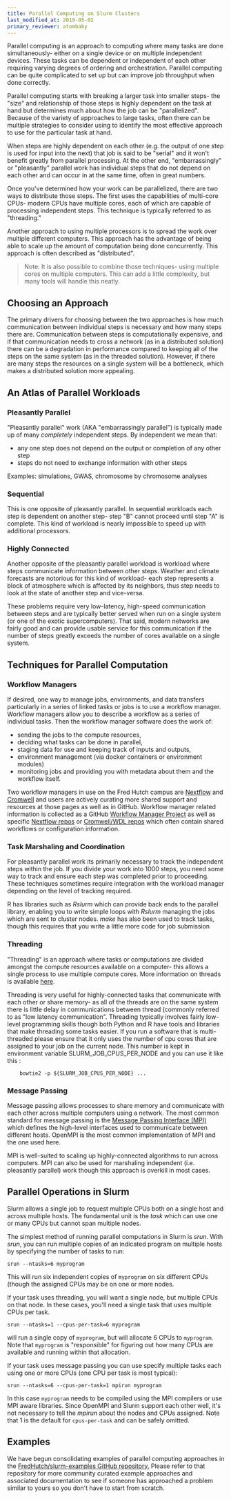 ```yaml
---
title: Parallel Computing on Slurm Clusters
last_modified_at: 2019-05-02
primary_reviewer: atombaby
---
```


Parallel computing is an approach to computing where many tasks are done
simultaneously- either on a single device or on multiple independent devices.
These tasks can be dependent or independent of each other requiring varying
degrees of ordering and orchestration.  Parallel computing can be quite
complicated to set up but can improve job throughput when done correctly.

Parallel computing starts with breaking a larger task into smaller steps- the
"size" and relationship of those steps is highly dependent on the task at hand
but determines much about how the job can be "parallelized". Because of the
variety of approaches to large tasks, often there can be multiple strategies to
consider using to identify the most effective approach to use for the
particular task at hand.

When steps are highly dependent on each other (e.g. the output of one step is
used for input into the next) that job is said to be "serial" and it won't
benefit greatly from parallel processing.  At the other end, "embarrassingly" or
"pleasantly" parallel work has individual steps that do not depend on each
other and can occur in at the same time, often in great numbers.

Once you've determined how your work can be parallelized, there are two ways
to distribute those steps.  The first uses the capabilities of multi-core
CPUs- modern CPUs have multiple cores, each of which are capable of processing
independent steps.  This technique is typically referred to as "threading."

Another approach to using multiple processors is to spread the work over
multiple different computers.  This approach has the advantage of being
able to scale up the amount of computation being done concurrently.  This
approach is often described as "distributed".

> Note: It is also possible to combine those techniques- using multiple cores
> on multiple computers.  This can add a little complexity, but many tools will
> handle this neatly.

## Choosing an Approach

The primary drivers for choosing between the two approaches is how much
communication between individual steps is necessary and how many steps there
are.  Communication between steps is computationally expensive, and if that
communication needs to cross a network (as in a distributed solution) there can
be a degradation in performance compared to keeping all of the steps on the
same system (as in the threaded solution).  However, if there are many steps
the resources on a single system will be a bottleneck, which makes a
distributed solution more appealing.

## An Atlas of Parallel Workloads

### Pleasantly Parallel

"Pleasantly parallel" work (AKA "embarrassingly parallel") is typically made up
of many _completely_ independent steps.  By independent we mean that:

  - any one step does not depend on the output or completion of any other step
  - steps do not need to exchange information with other steps

Examples: simulations, GWAS, chromosome by chromosome analyses

### Sequential

This is one opposite of pleasantly parallel.  In sequential workloads each step
is dependent on another step- step "B" cannot proceed until step "A" is
complete. This kind of workload is nearly impossible to speed up with
additional processors.

### Highly Connected

Another opposite of the pleasantly parallel workload is workload where steps
communicate information between other steps.  Weather and climate forecasts are
notorious for this kind of workload- each step represents a block of atmosphere
which is affected by its neighbors, thus step needs to look at the state of
another step and vice-versa.

These problems require very low-latency, high-speed communication between steps
and are typically better served when run on a single system (or one of the
exotic supercomputers).  That said, modern networks are fairly good and can
provide usable service for this communication if the number of steps greatly
exceeds the number of cores available on a single system.

## Techniques for Parallel Computation

### Workflow Managers
If desired, one way to manage jobs, environments, and data transfers particularly in a series of linked tasks or jobs is to use a workflow manager.  Workflow managers allow you to describe a workflow as a series of individual tasks.  Then the workflow manager software does the work of:
- sending the jobs to the compute resources, 
- deciding what tasks can be done in parallel, 
- staging data for use and keeping track of inputs and outputs,
- environment management (via docker containers or environment modules)
- monitoring jobs and providing you with metadata about them and the workflow itself.   

Two workflow managers in use on the Fred Hutch campus are [Nextflow](/compdemos/nextflow/) and [Cromwell](/compdemos/Cromwell/) and users are actively curating more shared support and resources at those pages as well as in GitHub.  Workflow manager related information is collected as a GitHub [Workflow Manager Project](https://github.com/orgs/FredHutch/projects/8) as well as specific [Nextflow repos](https://github.com/FredHutch?utf8=%E2%9C%93&q=nf+OR+nextflow&type=&language=) or [Cromwell/WDL repos](https://github.com/FredHutch?utf8=%E2%9C%93&q=wdl+OR+cromwell&type=&language=) which often contain shared workflows or configuration information.  


### Task Marshaling and Coordination

For pleasantly parallel work its primarily necessary to track the independent
steps within the job.  If you divide your work into 1000 steps, you need some
way to track and ensure each step was completed prior to proceeding.  These
techniques sometimes require integration with the workload manager depending on
the level of tracking required.

R has libraries such as _Rslurm_ which can provide back ends to the parallel
library, enabling you to write simple loops with _Rslurm_ managing the jobs
which are sent to cluster nodes.  _make_ has also been used to track tasks,
though this requires that you write a little more code for job submission

### Threading

"Threading" is an approach where tasks or computations are divided amongst the
compute resources available on a computer- this allows a single process to use
multiple compute cores.  More information on threads is available
[here](https://en.wikipedia.org/wiki/Thread_(computing)).

Threading is very useful for highly-connected tasks that communicate with each
other or share memory- as all of the threads are on the same system there is
little delay in communications between thread (commonly referred to as "low
latency communication".  Threading typically involves fairly low-level
programming skills though both Python and R have tools and libraries that make
threading some tasks easier. If you run a software that is multi-threaded please 
ensure that it only uses the number of cpu cores that are assigned to your job on
the current node. This number is kept in environment variable SLURM_JOB_CPUS_PER_NODE
and you can use it like this : 
```
    bowtie2 -p ${SLURM_JOB_CPUS_PER_NODE} ...
```

### Message Passing

Message passing allows processes to share memory and communicate with each
other across multiple computers using a network.  The most common standard for
message passing is the [Message Passing Interface
(MPI)](https://www.mpi-forum.org/) which defines the high-level interfaces used
to communicate between different hosts. OpenMPI is the most common
implementation of MPI and the one used here.

MPI is well-suited to scaling up highly-connected algorithms to run across
computers.  MPI can also be used for marshaling independent (i.e. pleasantly
parallel) work though this approach is overkill in most cases.

## Parallel Operations in Slurm

Slurm allows a single job to request multiple CPUs both on a single host and
across multiple hosts.  The fundamental unit is the _task_ which can use one or
many CPUs but cannot span multiple nodes.

The simplest method of running parallel computations in Slurm is _srun_.  With _srun_, you can run multiple copies of an indicated program on multiple hosts by specifying the number of tasks to run:

    srun --ntasks=6 myprogram


This will run six independent copies of `myprogram` on six different CPUs (though the assigned CPUs may be on one or more nodes.

If your task uses threading, you will want a single node, but multiple CPUs on
that node.  In these cases, you'll need a single task that uses multiple CPUs
per task.

    srun --ntasks=1 --cpus-per-task=6 myprogram


will run a single copy of `myprogram`, but will allocate 6 CPUs to `myprogram`.
Note that `myprogram` is "responsible" for figuring out how many CPUs are
available and running within that allocation.

If your task uses message passing you can use specify multiple tasks each using one or more CPUs (one CPU per task is most typical):

    srun --ntasks=6 --cpus-per-task=1 mpirun myprogram


In this case `myprogram` needs to be compiled using the MPI compilers or use MPI aware libraries.  Since OpenMPI and Slurm support each other well, it's not necessary to tell the _mpirun_ about the nodes and CPUs assigned.  Note that 1 is the default for `cpus-per-task` and can be safely omitted.

## Examples

We have begun consolidating examples of parallel computing approaches in the
[FredHutch/slurm-examples
GitHub repository.](https://github.com/FredHutch/slurm-examples)  Please refer to that
repository for more community curated example approaches and associated
documentation to see if someone has approached a problem similar to yours so
you don't have to start from scratch.
